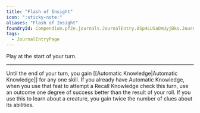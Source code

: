 ```yaml
---
title: "Flash of Insight"
icon: ":sticky-note:"
aliases: "Flash of Insight"
foundryId: Compendium.pf2e.journals.JournalEntry.BSp4LUSaOmUyjBko.JournalEntryPage.EGa7oNFMSLkvkQjL
tags:
  - JournalEntryPage
---
```

Play at the start of your turn.

* * *

Until the end of your turn, you gain [[Automatic Knowledge|Automatic Knowledge]] for any one skill. If you already have Automatic Knowledge, when you use that feat to attempt a Recall Knowledge check this turn, use an outcome one degree of success better than the result of your roll. If you use this to learn about a creature, you gain twice the number of clues about its abilities.